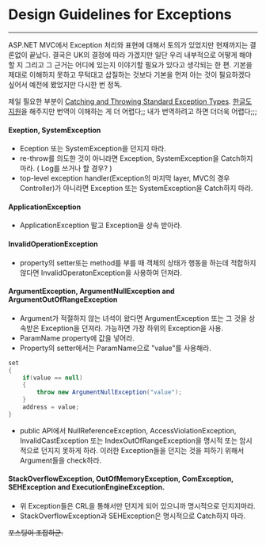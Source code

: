 # Design Guidelines for Exceptions
___

ASP.NET MVC에서 Exception 처리와 표현에 대해서 토의가 있었지만 현재까지는 결론없이 끝났다.
결국은 UK의 결정에 따라 가겠지만 일단 우리 내부적으로 어떻게 해야할 지 그리고 그 근거는 어디에 있는지 이야기할 필요가 있다고 생각되는 한 편. 기본을 제대로 이해하지 못하고 무턱대고 삽질하는 것보다 기본을 먼저 아는 것이 필요하겠다 싶어서 예전에 봤었지만 다시한 번 정독.

제일 필요한 부분이 [Catching and Throwing Standard Exception Types][ExceptionTypes]. [한글도 지원][ExceptionTypesKor]을 해주지만 번역이 이해하는 게 더 어렵다;; 내가 번역하려고 하면 더더욱 어렵다;;;

#### Exeption, SystemException
+ Eception 또는 SystemException을 던지지 마라.
+ re-throw를 의도한 것이 아니라면 Exception, SystemException을 Catch하지 마라. ( Log를 쓰거나 할 경우? )
+ top-level exception handler(Exception의 마지막 layer, MVC의 경우 Controller)가 아니라면 Exception 또는 SystemException을 Catch하지 마라.
 
#### ApplicationException
+ ApplicationException 말고 Exception을 상속 받아라.

#### InvalidOperationException
+ property의 setter또는 method를 부를 때 객체의 상태가 행동을 하는데 적합하지 않다면 InvalidOperatonException을 사용하여 던져라.
 
#### ArgumentException, ArgumentNullException and ArgumentOutOfRangeException
+ Argument가 적절하지 않는 녀석이 왔다면 ArgumentException 또는 그 것을 상속받은 Exception을 던져라. 가능하면 가장 하위의 Exception을 사용.
+ ParamName property에 값을 넣어라.
+ Property의 setter에서는 ParamName으로 "value"를 사용해라.
```cs
set
{
	if(value == null)
	{
		throw new ArgumentNullException("value");
	}
	address = value;
}
```
+ public API에서 NullReferenceException, AccessViolationException, InvalidCastException 또는 IndexOutOfRangeException을 명시적 또는 암시적으로 던지지 못하게 하라. 이러한 Exception들을 던지는 것을 피하기 위해서 Argument들을 check하라.

#### StackOverflowException, OutOfMemoryException, ComException, SEHException and ExecutionEngineException.
+ 위 Exception들은 CRL을 통해서만 던지게 되어 있으니까 명시적으로 던지지마라. 
+ StackOverflowException과 SEHException은 명시적으로 Catch하지 마라.
 
<del>포스팅이 조잡하군.</del>

[ExceptionTypes]: http://msdn.microsoft.com/en-us/library/ms229007(v=vs.100).aspx
[ExceptionTypesKor]: http://msdn.microsoft.com/ko-kr/library/ms229007(v=vs.100).aspx